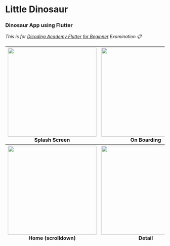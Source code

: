 # Little Dinosaur
### Dinosaur App using Flutter
*This is for [Dicoding Academy Flutter for Beginner](https://www.dicoding.com/academies/159) Examination :clipboard:*
<table>
   <thead>
      <tr>
         <th><img src="https://user-images.githubusercontent.com/88997162/190051838-fab0a0b4-3f9c-4292-9463-e0a9e0ef016f.png" width="280"><br>Splash Screen</br></th>
         <th><img src="https://user-images.githubusercontent.com/88997162/190051944-a8ee607b-ee50-4039-921c-24a6150114e8.png" width="280"><br>On Boarding</br></th>
         <th><img src="https://user-images.githubusercontent.com/88997162/190052001-5473fd7e-4168-4ccc-a168-399a5c935f6b.png" width="280"><br>Home</br></th>
      </tr>
   </thead>
   <thead>
      <tr>
         <th><img src="https://user-images.githubusercontent.com/88997162/190052217-47217515-4e97-430c-bbcd-6043fae759d8.png" width="280"><br>Home (scrolldown)</br></th>
         <th><img src="https://user-images.githubusercontent.com/88997162/190052236-3038d7ad-6143-4628-9e11-10061decbaba.png" width="280"><br>Detail</br></th>
         <th><img src="https://user-images.githubusercontent.com/88997162/190052241-a1af069d-ed30-435e-9ab3-67226ff97f89.png" width="280"><br>Detail (scrolldown)</br></th>
      </tr>
   </thead>
</table>
